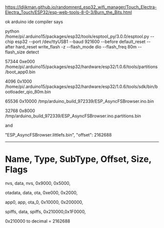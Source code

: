 https://ldijkman.github.io/randomnerd_esp32_wifi_manager/Touch_Electra-Electra_Touch/ESP32/esp-web-tools-8-0-3/Burn_the_Bits.html

ok arduino ide compiler says

python /home/pi/.arduino15/packages/esp32/tools/esptool_py/3.0.0/esptool.py --chip esp32 --port /dev/ttyUSB1 --baud 921600 --before default_reset --after hard_reset write_flash -z --flash_mode dio --flash_freq 80m --flash_size detect 

57344 0xe000 /home/pi/.arduino15/packages/esp32/hardware/esp32/1.0.6/tools/partitions/boot_app0.bin 

4096 0x1000 /home/pi/.arduino15/packages/esp32/hardware/esp32/1.0.6/tools/sdk/bin/bootloader_qio_80m.bin 

65536 0x10000 /tmp/arduino_build_972339/ESP_AsyncFSBrowser.ino.bin 

32768 0x8000 /tmp/arduino_build_972339/ESP_AsyncFSBrowser.ino.partitions.bin 

and

"ESP_AsyncFSBrowser.littlefs.bin", "offset": 2162688 


---

# Name,   Type, SubType, Offset,  Size, Flags

nvs,      data, nvs,     0x9000,  0x5000,

otadata,  data, ota,     0xe000,  0x2000,

app0,     app,  ota_0,   0x10000, 0x200000,

spiffs,   data, spiffs,  0x210000,0x1F0000,

0x210000 to decimal = 2162688


